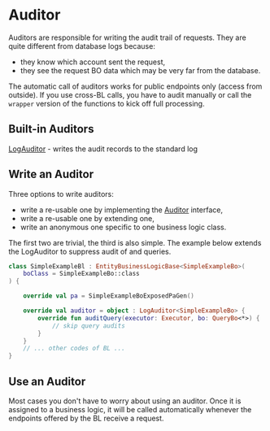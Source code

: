 # Auditor

Auditors are responsible for writing the audit trail of requests. They are
quite different from database logs because:

- they know which account sent the request,
- they see the request BO data which may be very far from the database.

<div data-zk-enrich="Note" data-zk-flavour="Danger" data-zk-title="Endpoint Only">

The automatic call of auditors works for public endpoints only (access from outside).
If you use cross-BL calls, you have to audit manually or call the `wrapper` version
of the functions to kick off full processing.

</div>

## Built-in Auditors

[LogAuditor](/core/core/src/jvmMain/kotlin/zakadabar/stack/backend/audit/LogAuditor.kt) - writes the audit records to the standard log

## Write an Auditor

Three options to write auditors:

- write a re-usable one by implementing the [Auditor](/core/core/src/commonMain/kotlin/zakadabar/stack/backend/audit/Auditor.kt) interface,
- write a re-usable one by extending one,
- write an anonymous one specific to one business logic class.

The first two are trivial, the third is also simple. The example below extends the LogAuditor to suppress audit of 
and queries.

```kotlin
class SimpleExampleBl : EntityBusinessLogicBase<SimpleExampleBo>(
    boClass = SimpleExampleBo::class
) {

    override val pa = SimpleExampleBoExposedPaGen()

    override val auditor = object : LogAuditor<SimpleExampleBo> {
        override fun auditQuery(executor: Executor, bo: QueryBo<*>) {
            // skip query audits
        }
    }
    // ... other codes of BL ...
}
```

## Use an Auditor

Most cases you don't have to worry about using an auditor. Once it is assigned
to a business logic, it will be called automatically whenever the endpoints
offered by the BL receive a request.